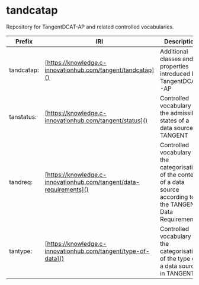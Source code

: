 # tandcatap
Repository for TangentDCAT-AP and related controlled vocabularies.

| Prefix    | IRI | Description |
| -- | ------- | ------- |
| tandcatap:  | [https://knowledge.c-innovationhub.com/tangent/tandcatap]()  | Additional classes and properties introduced by TangentDCAT-AP |
| tanstatus:  | [https://knowledge.c-innovationhub.com/tangent/status]() | Controlled vocabulary for the admissible states of a data source in TANGENT |
| tandreq:  | [https://knowledge.c-innovationhub.com/tangent/data-requirements]() | Controlled vocabulary for the categorisation of the content of a data source according to the TANGENT Data Requirements |
| tantype:  | [https://knowledge.c-innovationhub.com/tangent/type-of-data]()  | Controlled vocabulary for the categorisation of the type of a data source in TANGENT |
